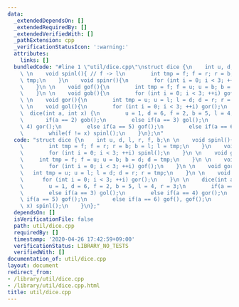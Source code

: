 ```yaml
---
data:
  _extendedDependsOn: []
  _extendedRequiredBy: []
  _extendedVerifiedWith: []
  _pathExtension: cpp
  _verificationStatusIcon: ':warning:'
  attributes:
    links: []
  bundledCode: "#line 1 \"util/dice.cpp\"\nstruct dice {\n    int u, d, l, r, f, b;\n\
    \ \n    void spinl(){ // f -> l\n        int tmp = f; f = r; r = b; b = l; l =\
    \ tmp;\n    }\n    void spinr(){\n        for (int i = 0; i < 3; ++i) spinl();\n\
    \    }\n \n    void gof(){\n        int tmp = f; f = u; u = b; b = d; d = tmp;\n\
    \    }\n \n    void gob(){\n        for (int i = 0; i < 3; ++i) gof();\n    }\n\
    \ \n    void gor(){\n        int tmp = u; u = l; l = d; d = r; r = tmp;\n    }\n\
    \ \n    void gol(){\n        for (int i = 0; i < 3; ++i) gor();\n    }\n \n  \
    \  dice(int a, int x) {\n        u = 1, d = 6, f = 2, b = 5, l = 4, r = 3;\n \
    \       if(a == 2) gob();\n        else if(a == 3) gol();\n        else if(a ==\
    \ 4) gor();\n        else if(a == 5) gof();\n        else if(a == 6) gof(), gof();\n\
    \        while(f != x) spinl();\n    }\n};\n"
  code: "struct dice {\n    int u, d, l, r, f, b;\n \n    void spinl(){ // f -> l\n\
    \        int tmp = f; f = r; r = b; b = l; l = tmp;\n    }\n    void spinr(){\n\
    \        for (int i = 0; i < 3; ++i) spinl();\n    }\n \n    void gof(){\n   \
    \     int tmp = f; f = u; u = b; b = d; d = tmp;\n    }\n \n    void gob(){\n\
    \        for (int i = 0; i < 3; ++i) gof();\n    }\n \n    void gor(){\n     \
    \   int tmp = u; u = l; l = d; d = r; r = tmp;\n    }\n \n    void gol(){\n  \
    \      for (int i = 0; i < 3; ++i) gor();\n    }\n \n    dice(int a, int x) {\n\
    \        u = 1, d = 6, f = 2, b = 5, l = 4, r = 3;\n        if(a == 2) gob();\n\
    \        else if(a == 3) gol();\n        else if(a == 4) gor();\n        else\
    \ if(a == 5) gof();\n        else if(a == 6) gof(), gof();\n        while(f !=\
    \ x) spinl();\n    }\n};"
  dependsOn: []
  isVerificationFile: false
  path: util/dice.cpp
  requiredBy: []
  timestamp: '2020-04-26 17:42:59+09:00'
  verificationStatus: LIBRARY_NO_TESTS
  verifiedWith: []
documentation_of: util/dice.cpp
layout: document
redirect_from:
- /library/util/dice.cpp
- /library/util/dice.cpp.html
title: util/dice.cpp
---
```

